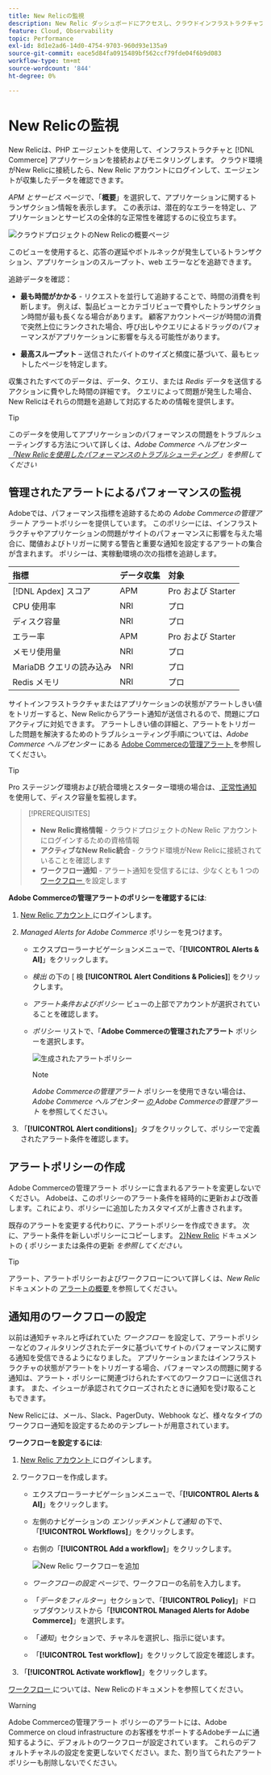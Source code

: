 ```yaml
---
title: New Relicの監視
description: New Relic ダッシュボードにアクセスし、クラウドインフラストラクチャプロジェクト上のAdobe Commerceからデータを分析する方法について説明します。
feature: Cloud, Observability
topic: Performance
exl-id: 8d1e2ad6-14d0-4754-9703-960d93e135a9
source-git-commit: eace5d84fa0915489bf562ccf79fde04f6b9d083
workflow-type: tm+mt
source-wordcount: '844'
ht-degree: 0%

---
```


# New Relicの監視

New Relicは、PHP エージェントを使用して、インフラストラクチャと [!DNL Commerce] アプリケーションを接続およびモニタリングします。 クラウド環境がNew Relicに接続したら、New Relic アカウントにログインして、エージェントが収集したデータを確認できます。

_APM とサービス_ ページで、「**概要**」を選択して、アプリケーションに関するトランザクション情報を表示します。 この表示は、潜在的なエラーを特定し、アプリケーションとサービスの全体的な正常性を確認するのに役立ちます。

![ クラウドプロジェクトのNew Relicの概要ページ ](../../assets/new-relic/dashboard.png)

このビューを使用すると、応答の遅延やボトルネックが発生しているトランザクション、アプリケーションのスループット、web エラーなどを追跡できます。

追跡データを確認：

- **最も時間がかかる** - リクエストを並行して追跡することで、時間の消費を判断します。 例えば、製品ビューとカテゴリビューで費やしたトランザクション時間が最も長くなる場合があります。 顧客アカウントページが時間の消費で突然上位にランクされた場合、呼び出しやクエリによるドラッグのパフォーマンスがアプリケーションに影響を与える可能性があります。

- **最高スループット** – 送信されたバイトのサイズと頻度に基づいて、最もヒットしたページを特定します。

収集されたすべてのデータは、データ、クエリ、または _Redis_ データを送信するアクションに費やした時間の詳細です。 クエリによって問題が発生した場合、New Relicはそれらの問題を追跡して対応するための情報を提供します。

>[!TIP]
>
>このデータを使用してアプリケーションのパフォーマンスの問題をトラブルシューティングする方法について詳しくは、_Adobe Commerce ヘルプセンター [ 「New Relicを使用したパフォーマンスのトラブルシューティング ](https://experienceleague.adobe.com/docs/commerce-knowledge-base/kb/troubleshooting/miscellaneous/troubleshoot-performance-using-new-relic-on-magento-commerce.html)」を参照してください_

## 管理されたアラートによるパフォーマンスの監視

Adobeでは、パフォーマンス指標を追跡するための _Adobe Commerceの管理アラート_ アラートポリシーを提供しています。 このポリシーには、インフラストラクチャやアプリケーションの問題がサイトのパフォーマンスに影響を与えた場合に、閾値およびトリガーに関する警告と重要な通知を設定するアラートの集合が含まれます。 ポリシーは、実稼動環境の次の指標を追跡します。

| 指標 | データ収集 | 対象 |
|:-------------------|:----------------|:----------------|
| [!DNL Apdex] スコア | APM | Pro および Starter |
| CPU 使用率 | NRI | プロ |
| ディスク容量 | NRI | プロ |
| エラー率 | APM | Pro および Starter |
| メモリ使用量 | NRI | プロ |
| MariaDB クエリの読み込み | NRI | プロ |
| Redis メモリ | NRI | プロ |

サイトインフラストラクチャまたはアプリケーションの状態がアラートしきい値をトリガーすると、New Relicからアラート通知が送信されるので、問題にプロアクティブに対処できます。 アラートしきい値の詳細と、アラートをトリガーした問題を解決するためのトラブルシューティング手順については、_Adobe Commerce ヘルプセンター_ にある [Adobe Commerceの管理アラート ](https://experienceleague.adobe.com/docs/commerce-knowledge-base/kb/support-tools/managed-alerts/managed-alerts-for-magento-commerce.html) を参照してください。

>[!TIP]
>
>Pro ステージング環境および統合環境とスターター環境の場合は、[ 正常性通知 ](../integrations/health-notifications.md) を使用して、ディスク容量を監視します。

>[!PREREQUISITES]
>
>- **New Relic資格情報** - クラウドプロジェクトのNew Relic アカウントにログインするための資格情報
>- **アクティブなNew Relic統合** - クラウド環境がNew Relicに接続されていることを確認します
>- **ワークフロー通知** - アラート通知を受信するには、少なくとも 1 つの [ ワークフロー ](#set-up-a-workflow-for-notifications) を設定します

**Adobe Commerceの管理アラートのポリシーを確認するには**:

1. [New Relic アカウント ](https://login.newrelic.com/login) にログインします。

1. _Managed Alerts for Adobe Commerce_ ポリシーを見つけます。

   - エクスプローラーナビゲーションメニューで、「**[!UICONTROL Alerts & AI]**」をクリックします。

   - _検出_ の下の [ 検 **[!UICONTROL Alert Conditions & Policies]**] をクリックします。

   - _アラート条件およびポリシー_ ビューの上部でアカウントが選択されていることを確認します。

   - _ポリシー_ リストで、「**Adobe Commerceの管理されたアラート** ポリシーを選択します。

     ![ 生成されたアラートポリシー ](../../assets/new-relic/managed-alerts-policy.png)

     >[!NOTE]
     >
     >_Adobe Commerceの管理アラート_ ポリシーを使用できない場合は、_Adobe Commerce ヘルプセンター [ の ](https://experienceleague.adobe.com/docs/commerce-knowledge-base/kb/support-tools/managed-alerts/managed-alerts-for-magento-commerce.html)Adobe Commerceの管理アラート_ を参照してください。

1. 「**[!UICONTROL Alert conditions]**」タブをクリックして、ポリシーで定義されたアラート条件を確認します。

## アラートポリシーの作成

Adobe Commerceの管理アラート ポリシーに含まれるアラートを変更しないでください。 Adobeは、このポリシーのアラート条件を経時的に更新および改善します。これにより、ポリシーに追加したカスタマイズが上書きされます。

既存のアラートを変更する代わりに、アラートポリシーを作成できます。 次に、アラート条件を新しいポリシーにコピーします。 [2}New Relic](https://docs.newrelic.com/docs/alerts-applied-intelligence/new-relic-alerts/alert-policies/update-or-disable-policies-conditions/) ドキュメントの { ポリシーまたは条件の更新 _を参照してください。_

>[!TIP]
>
>アラート、アラートポリシーおよびワークフローについて詳しくは、_New Relic_ ドキュメントの [ アラートの概要 ](https://docs.newrelic.com/docs/alerts-applied-intelligence/new-relic-alerts/learn-alerts/alerts-concepts-workflow/) を参照してください。

## 通知用のワークフローの設定

以前は通知チャネルと呼ばれていた _ワークフロー_ を設定して、アラートポリシーなどのフィルタリングされたデータに基づいてサイトのパフォーマンスに関する通知を受信できるようになりました。 アプリケーションまたはインフラストラクチャの状態がアラートをトリガーする場合、パフォーマンスの問題に関する通知は、アラート・ポリシーに関連づけられたすべてのワークフローに送信されます。 また、イシューが承認されてクローズされたときに通知を受け取ることもできます。

New Relicには、メール、Slack、PagerDuty、Webhook など、様々なタイプのワークフロー通知を設定するためのテンプレートが用意されています。

**ワークフローを設定するには**:

1. [New Relic アカウント ](https://login.newrelic.com/login) にログインします。

1. ワークフローを作成します。

   - エクスプローラーナビゲーションメニューで、「**[!UICONTROL Alerts & AI]**」をクリックします。

   - 左側のナビゲーションの _エンリッチメントして通知_ の下で、「**[!UICONTROL Workflows]**」をクリックします。

   - 右側の「**[!UICONTROL Add a workflow]**」をクリックします。

     ![New Relic ワークフローを追加 ](../../assets/new-relic/add-a-workflow.png)

   - _ワークフローの設定_ ページで、ワークフローの名前を入力します。

   - 「_データをフィルター_」セクションで、「**[!UICONTROL Policy]**」ドロップダウンリストから「**[!UICONTROL Managed Alerts for Adobe Commerce]**」を選択します。

   - 「_通知_」セクションで、チャネルを選択し、指示に従います。

   - 「**[!UICONTROL Test workflow]**」をクリックして設定を確認します。

1. 「**[!UICONTROL Activate workflow]**」をクリックします。

[ ワークフロー ](https://docs.newrelic.com/docs/alerts-applied-intelligence/applied-intelligence/incident-workflows/incident-workflows/) については、New Relicのドキュメントを参照してください。

>[!WARNING]
>
>Adobe Commerceの管理アラート ポリシーのアラートには、Adobe Commerce on cloud infrastructure のお客様をサポートするAdobeチームに通知するように、デフォルトのワークフローが設定されています。 これらのデフォルトチャネルの設定を変更しないでください。また、割り当てられたアラートポリシーも削除しないでください。
